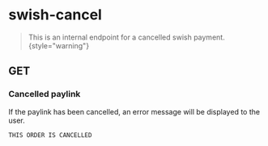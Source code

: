 # swish-cancel

<include from="Snippets-PaylinkAPI.md" element-id="snippet-header" />

> This is an internal endpoint for a cancelled swish payment.
> {style="warning"}

## GET

### Cancelled paylink
If the paylink has been cancelled, an error message will be displayed to the user.

```text
THIS ORDER IS CANCELLED
```